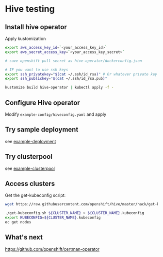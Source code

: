 # Hive testing

## Install hive operator

Apply kustomization

```bash
export aws_access_key_id=`<your_access_key_id>`
export aws_secret_access_key=`<your_access_key_secret>`

# save openshift pull secret as hive-operator/dockerconfig.json

# IF you want to use ssh keys
export ssh_privatekey="$(cat ~/.ssh/id_rsa)" # Or whatever private key to use
export ssh_publickey="$(cat ~/.ssh/id_rsa.pub)"

kustomize build hive-operator | kubectl apply -f -
```

## Configure Hive operator

Modify `example-config/hiveconfig.yaml` and apply

## Try sample deployment

see [example-deployment](example-deployment)

## Try clusterpool

see [example-clusterpool](example-clusterpool)

## Access clusters

Get the get-kubeconfig script:

```bash
wget https://raw.githubusercontent.com/openshift/hive/master/hack/get-kubeconfig.sh

./get-kubeconfig.sh ${CLUSTER_NAME} > ${CLUSTER_NAME}.kubeconfig
export KUBECONFIG=${CLUSTER_NAME}.kubeconfig
oc get nodes
```

## What's next

https://github.com/openshift/certman-operator
